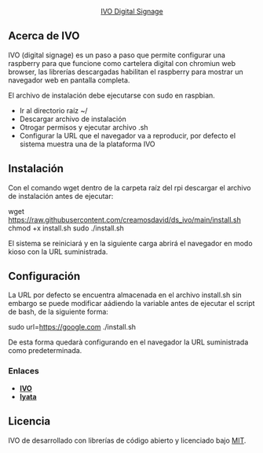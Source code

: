 <p align="center"><a href="https://ivo.com.co" target="_blank">IVO Digital Signage</a></p>

## Acerca de IVO

IVO (digital signage) es un paso a paso que permite configurar una raspberry para que funcione como cartelera digital con chromiun web browser, las librerías descargadas habilitan el raspberry para mostrar un navegador web en pantalla completa.

El archivo de instalación debe ejecutarse con sudo en raspbian.

- Ir al directorio raíz ~/
- Descargar archivo de instalación
- Otrogar permisos y ejecutar archivo .sh
- Configurar la URL que el navegador va a reproducir, por defecto el sistema muestra una de la plataforma IVO

## Instalación

Con el comando wget dentro de la carpeta raíz del rpi descargar el archivo de instalación antes de ejecutar:

wget https://raw.githubusercontent.com/creamosdavid/ds_ivo/main/install.sh
chmod +x install.sh
sudo ./install.sh

El sistema se reiniciará y en la siguiente carga abrirá el navegador en modo kioso con la URL suministrada.

## Configuración

La URL por defecto se encuentra almacenada en el archivo install.sh sin embargo se puede modificar aádiendo la variable antes de ejecutar el script de bash, de la siguiente forma:

sudo url=https://google.com ./install.sh

De esta forma quedarà configurando en el navegador la URL suministrada como predeterminada.

### Enlaces

- **[IVO](https://www.ivo.com.co/)**
- **[Iyata](https://www.iyata.net/)**

## Licencia

IVO de desarrollado con librerías de código abierto y licenciado bajo [MIT](https://opensource.org/licenses/MIT).
